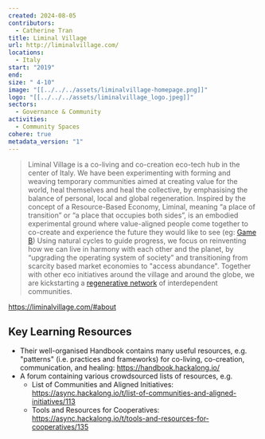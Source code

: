 ```yaml
---
created: 2024-08-05
contributors:
  - Catherine Tran
title: Liminal Village
url: http://liminalvillage.com/
locations:
  - Italy
start: "2019"
end: 
size: " 4-10"
image: "[[../../../assets/liminalvillage-homepage.png]]"
logo: "[[../../../assets/liminalvillage_logo.jpeg]]"
sectors:
  - Governance & Community
activities:
  - Community Spaces
cohere: true
metadata_version: "1"
---
```

>Liminal Village is a co-living and co-creation eco-tech hub in the center of Italy. We have been experimenting with forming and weaving temporary communities aimed at creating value for the world, heal themselves and heal the collective, by emphasising the balance of personal, local and global regeneration. Inspired by the concept of a Resource-Based Economy, Liminal, meaning “a place of transition” or “a place that occupies both sides”, is an embodied experimental ground where value-aligned people come together to co-create and experience the future they would like to see (eg: [Game B](https://www.gameb.wiki/index.php?title=Game_B)) Using natural cycles to guide progress, we focus on reinventing how we can live in harmony with each other and the planet, by “upgrading the operating system of society” and transitioning from scarcity based market economies to "access abundance". Together with other eco initiatives around the village and around the globe, we are kickstarting a [regenerative network](https://regenerativa.earth/) of interdependent communities.

https://liminalvillage.com/#about

## Key Learning Resources

- Their well-organised Handbook contains many useful resources, e.g. "patterns" (i.e. practices and frameworks) for co-living, co-creation, communication, and healing: https://handbook.hackalong.io/
- A forum containing various crowdsourced lists of resources, e.g. 
  - List of Communities and Aligned Initiatives: https://async.hackalong.io/t/list-of-communities-and-aligned-initiatives/113
  - Tools and Resources for Cooperatives: https://async.hackalong.io/t/tools-and-resources-for-cooperatives/135












